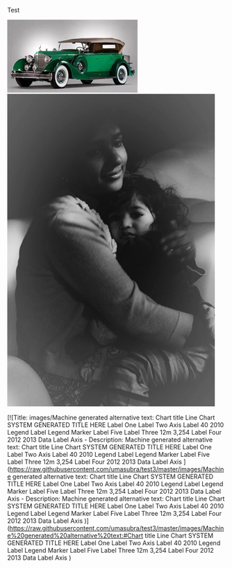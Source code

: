 
Test

[![Title: images/image1471560468429.Jpeg](https://raw.githubusercontent.com/umasubra/test3/master/images/image1471560468429.Jpeg)](https://raw.githubusercontent.com/umasubra/test3/master/images/image1471560468429.Jpeg)[![Title: images/FB_20150325_21_59_49_Saved_Picture.jpg](https://raw.githubusercontent.com/umasubra/test3/master/images/FB_20150325_21_59_49_Saved_Picture.jpg)](https://raw.githubusercontent.com/umasubra/test3/master/images/FB_20150325_21_59_49_Saved_Picture.jpg)

[![Title: images/Machine generated alternative text:
Chart title 
Line Chart 
SYSTEM GENERATED TITLE HERE 
Label One 
Label Two 
Axis Label 40 
2010 
Legend Label 
Legend Marker 
Label Five 
Label Three 
12m 
3,254 
Label Four 
2012 
2013 
Data Label 
Axis  - Description: Machine generated alternative text:
Chart title 
Line Chart 
SYSTEM GENERATED TITLE HERE 
Label One 
Label Two 
Axis Label 40 
2010 
Legend Label 
Legend Marker 
Label Five 
Label Three 
12m 
3,254 
Label Four 
2012 
2013 
Data Label 
Axis ](https://raw.githubusercontent.com/umasubra/test3/master/images/Machine generated alternative text:
Chart title 
Line Chart 
SYSTEM GENERATED TITLE HERE 
Label One 
Label Two 
Axis Label 40 
2010 
Legend Label 
Legend Marker 
Label Five 
Label Three 
12m 
3,254 
Label Four 
2012 
2013 
Data Label 
Axis  - Description: Machine generated alternative text:
Chart title 
Line Chart 
SYSTEM GENERATED TITLE HERE 
Label One 
Label Two 
Axis Label 40 
2010 
Legend Label 
Legend Marker 
Label Five 
Label Three 
12m 
3,254 
Label Four 
2012 
2013 
Data Label 
Axis )](https://raw.githubusercontent.com/umasubra/test3/master/images/Machine%20generated%20alternative%20text:#Chart title 
Line Chart 
SYSTEM GENERATED TITLE HERE 
Label One 
Label Two 
Axis Label 40 
2010 
Legend Label 
Legend Marker 
Label Five 
Label Three 
12m 
3,254 
Label Four 
2012 
2013 
Data Label 
Axis )
